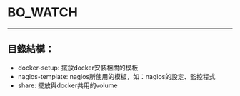 # BO_WATCH
--------

## 目錄結構：
  - docker-setup: 擺放docker安裝相關的模板
  - nagios-template: nagios所使用的模板，如：nagios的設定、監控程式
  - share: 擺放與docker共用的volume